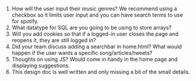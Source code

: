 1. How will the user input their music genres? We recommend using a checkbox so it limits user input and you can have search terms to use for spotify.
2. What datatype for SQL are you going to be using to store arrays?
3. Will you add cookies so that if a logged-in user closes the page and reopens it, they are still logged in?
4. Did your team discuss adding a searchbar in home.html? What would happen if the user wants a specific song/articles/tweets?
5. Thoughts on using JS? Would come in handy in the home page and displaying suggestions.
6. This design doc is well written and only missing a bit of the small details.
